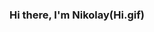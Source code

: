 ### Hi there, I'm Nikolay(Hi.gif)
<!-- <img src="https://github.com/blackcater/blackcater/raw/main/images/Hi.gif" height="32"/></h1> -->

